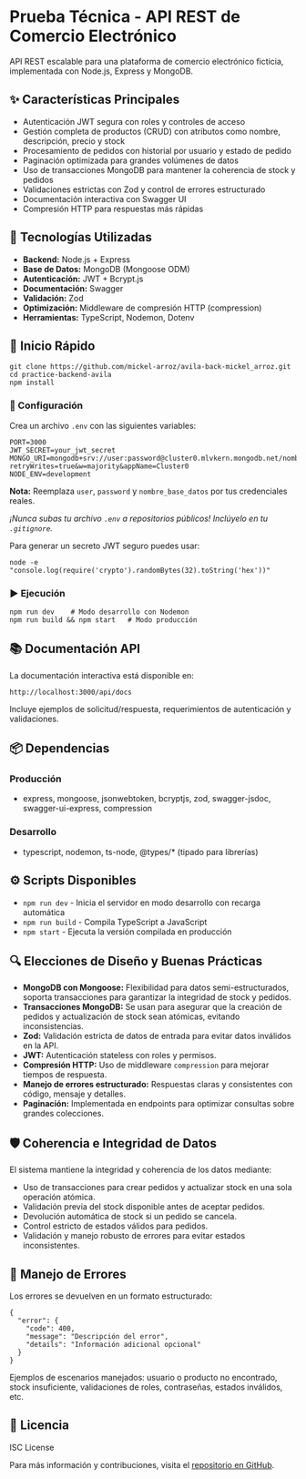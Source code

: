 <!DOCTYPE html>
<html lang="es">
<head>
  <meta charset="UTF-8" />
</head>
<body>
  <h1>Prueba Técnica - API REST de Comercio Electrónico</h1>
  <p>API REST escalable para una plataforma de comercio electrónico ficticia, implementada con Node.js, Express y MongoDB.</p>

  <h2>✨ Características Principales</h2>
  <ul>
    <li>Autenticación JWT segura con roles y controles de acceso</li>
    <li>Gestión completa de productos (CRUD) con atributos como nombre, descripción, precio y stock</li>
    <li>Procesamiento de pedidos con historial por usuario y estado de pedido</li>
    <li>Paginación optimizada para grandes volúmenes de datos</li>
    <li>Uso de transacciones MongoDB para mantener la coherencia de stock y pedidos</li>
    <li>Validaciones estrictas con Zod y control de errores estructurado</li>
    <li>Documentación interactiva con Swagger UI</li>
    <li>Compresión HTTP para respuestas más rápidas</li>
  </ul>

  <h2>🧩 Tecnologías Utilizadas</h2>
  <ul>
    <li><strong>Backend:</strong> Node.js + Express</li>
    <li><strong>Base de Datos:</strong> MongoDB (Mongoose ODM)</li>
    <li><strong>Autenticación:</strong> JWT + Bcrypt.js</li>
    <li><strong>Documentación:</strong> Swagger</li>
    <li><strong>Validación:</strong> Zod</li>
    <li><strong>Optimización:</strong> Middleware de compresión HTTP (compression)</li>
    <li><strong>Herramientas:</strong> TypeScript, Nodemon, Dotenv</li>
  </ul>

  <h2>🚀 Inicio Rápido</h2>
  <pre><code>git clone https://github.com/mickel-arroz/avila-back-mickel_arroz.git
cd practice-backend-avila
npm install</code></pre>

  <h3>🔧 Configuración</h3>
  <p>Crea un archivo <code>.env</code> con las siguientes variables:</p>
  <pre><code>PORT=3000
JWT_SECRET=your_jwt_secret
MONGO_URI=mongodb+srv://user:password@cluster0.mlvkern.mongodb.net/nombre_base_datos?retryWrites=true&w=majority&appName=Cluster0
NODE_ENV=development</code></pre>
  <p><strong>Nota:</strong> Reemplaza <code>user</code>, <code>password</code> y <code>nombre_base_datos</code> por tus credenciales reales.</p>
  <p><em>¡Nunca subas tu archivo <code>.env</code> a repositorios públicos! Inclúyelo en tu <code>.gitignore</code>.</em></p>
  <p>Para generar un secreto JWT seguro puedes usar:</p>
  <pre><code>node -e "console.log(require('crypto').randomBytes(32).toString('hex'))"</code></pre>

  <h3>▶️ Ejecución</h3>
  <pre><code>npm run dev    # Modo desarrollo con Nodemon
npm run build && npm start   # Modo producción</code></pre>

  <h2>📚 Documentación API</h2>
  <p>La documentación interactiva está disponible en:</p>
  <pre><code>http://localhost:3000/api/docs</code></pre>
  <p>Incluye ejemplos de solicitud/respuesta, requerimientos de autenticación y validaciones.</p>

  <h2>📦 Dependencias</h2>
  <h3>Producción</h3>
  <ul>
    <li>express, mongoose, jsonwebtoken, bcryptjs, zod, swagger-jsdoc, swagger-ui-express, compression</li>
  </ul>
  <h3>Desarrollo</h3>
  <ul>
    <li>typescript, nodemon, ts-node, @types/* (tipado para librerías)</li>
  </ul>

  <h2>⚙️ Scripts Disponibles</h2>
  <ul>
    <li><code>npm run dev</code> - Inicia el servidor en modo desarrollo con recarga automática</li>
    <li><code>npm run build</code> - Compila TypeScript a JavaScript</li>
    <li><code>npm start</code> - Ejecuta la versión compilada en producción</li>
  </ul>

  <h2>🔍 Elecciones de Diseño y Buenas Prácticas</h2>
  <ul>
    <li><strong>MongoDB con Mongoose:</strong> Flexibilidad para datos semi-estructurados, soporta transacciones para garantizar la integridad de stock y pedidos.</li>
    <li><strong>Transacciones MongoDB:</strong> Se usan para asegurar que la creación de pedidos y actualización de stock sean atómicas, evitando inconsistencias.</li>
    <li><strong>Zod:</strong> Validación estricta de datos de entrada para evitar datos inválidos en la API.</li>
    <li><strong>JWT:</strong> Autenticación stateless con roles y permisos.</li>
    <li><strong>Compresión HTTP:</strong> Uso de middleware <code>compression</code> para mejorar tiempos de respuesta.</li>
    <li><strong>Manejo de errores estructurado:</strong> Respuestas claras y consistentes con código, mensaje y detalles.</li>
    <li><strong>Paginación:</strong> Implementada en endpoints para optimizar consultas sobre grandes colecciones.</li>
  </ul>

  <h2>🛡️ Coherencia e Integridad de Datos</h2>
  <p>El sistema mantiene la integridad y coherencia de los datos mediante:</p>
  <ul>
    <li>Uso de transacciones para crear pedidos y actualizar stock en una sola operación atómica.</li>
    <li>Validación previa del stock disponible antes de aceptar pedidos.</li>
    <li>Devolución automática de stock si un pedido se cancela.</li>
    <li>Control estricto de estados válidos para pedidos.</li>
    <li>Validación y manejo robusto de errores para evitar estados inconsistentes.</li>
  </ul>

  <h2>🔐 Manejo de Errores</h2>
  <p>Los errores se devuelven en un formato estructurado:</p>
  <pre><code>{
  "error": {
    "code": 400,
    "message": "Descripción del error",
    "details": "Información adicional opcional"
  }
}</code></pre>
  <p>Ejemplos de escenarios manejados: usuario o producto no encontrado, stock insuficiente, validaciones de roles, contraseñas, estados inválidos, etc.</p>

  <h2>📄 Licencia</h2>
  <p>ISC License</p>
  <p>Para más información y contribuciones, visita el <a href="https://github.com/mickel-arroz/avila-back-mickel_arroz">repositorio en GitHub</a>.</p>
</body>
</html>
